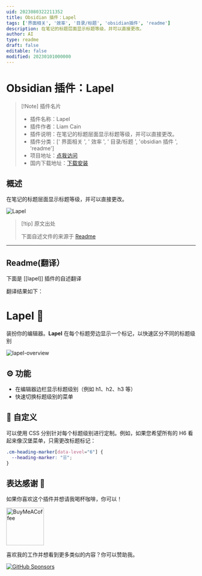 ```yaml
---
uid: 2023080322211352
title: Obsidian 插件：Lapel
tags: ['界面相关', '效率', '目录/标题', 'obsidian插件', 'readme']
description: 在笔记的标题层面显示标题等级，并可以直接更改。
author: AI
type: readme
draft: false
editable: false
modified: 20230101000000
---
```


# Obsidian 插件：Lapel

> [!Note] 插件名片
> - 插件名称：Lapel
> - 插件作者：Liam Cain
> - 插件说明：在笔记的标题层面显示标题等级，并可以直接更改。
> - 插件分类：[' 界面相关 ', ' 效率 ', ' 目录/标题 ', 'obsidian 插件 ', 'readme']
> - 项目地址：[点我访问](https://github.com/liamcain/obsidian-lapel)
> - 国内下载地址：[下载安装](https://pkmer.cn/products/plugin/pluginMarket/?lapel)

## 概述

在笔记的标题层面显示标题等级，并可以直接更改。

![Lapel](https://cdn.pkmer.cn/covers/lapel.png!pkmer)

> [!tip] 原文出处
>
>下面自述文件的来源于 [Readme](https://ghproxy.net/https://raw.githubusercontent.com/liamcain/obsidian-lapel/main/README.md)

---

## Readme(翻译）

下面是 [[lapel]] 插件的自述翻译

翻译结果如下：

# Lapel 🤵

装扮你的编辑器。**Lapel** 在每个标题旁边显示一个标记，以快速区分不同的标题级别

![lapel-overview](https://user-images.githubusercontent.com/693981/158259622-e6d550d1-95ee-4fe4-82e7-490fe234b430.png)

## ⚙️ 功能

- 在编辑器边栏显示标题级别（例如 h1、h2、h3 等）
- 快速切换标题级别的菜单

## 💅 自定义

可以使用 CSS 分别针对每个标题级别进行定制。例如，如果您希望所有的 H6 看起来像汉堡菜单，只需更改标题标记：

```css
.cm-heading-marker[data-level="6"] {
  --heading-marker: "☰";
}
```

## 表达感谢 🙏

如果你喜欢这个插件并想请我喝杯咖啡，你可以！

[<img src="https://cdn.buymeacoffee.com/buttons/v2/default-violet.png" alt="BuyMeACoffee" width="100">](https://www.buymeacoffee.com/liamcain)

喜欢我的工作并想看到更多类似的内容？你可以赞助我。

[![GitHub Sponsors](https://img.shields.io/github/sponsors/liamcain?style=social)](https://github.com/sponsors/liamcain)
